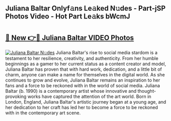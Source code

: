 ## Juliana Baltar Onlyf𝚊ns Le𝚊ked N𝚞des - Part-jSP Photos Video - Hot Part Le𝚊ks bWcmJ

# <h2><a href="http://ab68597.deff.icu/?id=Juliana+Baltar">🔗 New 👉🔴 Juliana Baltar VIDEO Photos</a></h2>

[![Juliana Baltar N𝚞des](https://i.imgur.com/rIISA9y.gif)](http://ab68597.deff.icu/?id=Juliana+Baltar)
Juliana Baltar's rise to social media stardom is a testament to her resilience, creativity, and authenticity. From her humble beginnings as a gamer to her current status as a content creator and model, Juliana Baltar has proven that with hard work, dedication, and a little bit of charm, anyone can make a name for themselves in the digital world. As she continues to grow and evolve, Juliana Baltar remains an inspiration to her fans and a force to be reckoned with in the world of social media. Juliana Baltar (b. 1990) is a contemporary artist whose innovative and thought-provoking works have captured the attention of the art world. Born in London, England, Juliana Baltar's artistic journey began at a young age, and her dedication to her craft has led her to become a force to be reckoned with in the contemporary art scene.
